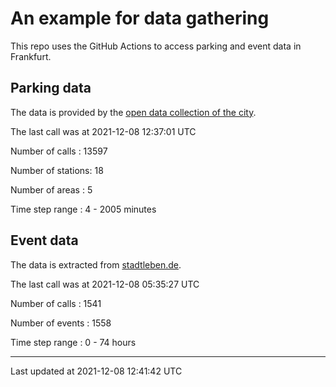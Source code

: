 # An example for data gathering

This repo uses the GitHub Actions to access parking and event data in Frankfurt.

## Parking data
The data is provided by the [open data collection of the city](https://www.offenedaten.frankfurt.de/).

The last call was at 2021-12-08 12:37:01 UTC

Number of calls   : 13597

Number of stations:    18

Number of areas   :     5

Time step range   :     4 -  2005 minutes


## Event data
The data is extracted from [stadtleben.de](https://stadtleben.de/frankfurt/).

The last call was at 2021-12-08 05:35:27 UTC

Number of calls   : 1541

Number of events  : 1558

Time step range   :    0 -   74 hours


----

Last updated at 2021-12-08 12:41:42 UTC
